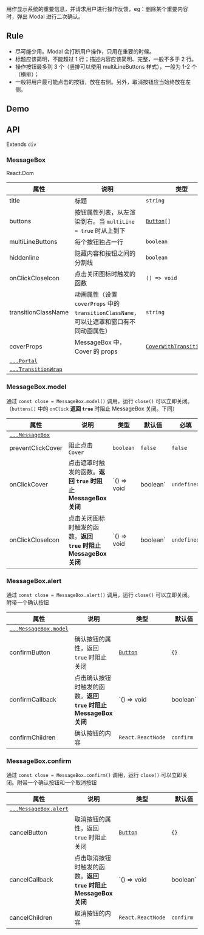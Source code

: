 用作显示系统的重要信息，并请求用户进行操作反馈，eg：删除某个重要内容时，弹出 Modal 进行二次确认。

## Rule

-   尽可能少用。Modal 会打断用户操作，只用在重要的时候。
-   标题应该简明，不能超过 1 行；描述内容应该简明、完整，一般不多于 2 行。
-   操作按钮最多到 3 个（竖排可以使用 multiLineButtons 样式），一般为 1-2 个（横排）；
-   一般将用户最可能点击的按钮，放在右侧。另外，取消按钮应当始终放在左侧。

## Demo

## API

Extends `div`

### MessageBox

React.Dom

| 属性                                             | 说明                                                                                     | 类型                                          | 默认值                                  | 必填    |
| ------------------------------------------------ | ---------------------------------------------------------------------------------------- | --------------------------------------------- | --------------------------------------- | ------- |
| title                                            | 标题                                                                                     | `string`                                      | `''`                                    | `false` |
| buttons                                          | 按钮属性列表，从左渲染到右。当 `multiLine = true` 时从上到下                             | [`Button`](#/document/Button)`[]`             | `[]`                                    | `false` |
| multiLineButtons                                 | 每个按钮独占一行                                                                         | `boolean`                                     | `false`                                 | `false` |
| hiddenline                                       | 隐藏内容和按钮之间的分割线                                                               | `boolean`                                     | `undefined`                             | `false` |
| onClickCloseIcon                                 | 点击关闭图标时触发的函数                                                                 | `() => void`                                  | `undefined`                             | `false` |
| transitionClassName                              | 动画属性（设置 `coverProps` 中的 `transitionClassName`，可以让遮罩和窗口有不同动画属性） | `string`                                      | [`transitionFade`](#/document/variable) | `false` |
| coverProps                                       | MessageBox 中，Cover 的 props                                                            | [`CoverWithTransitionWrap`](#/document/Cover) | `{}`                                    | `false` |
| [`...Portal`](#/document/Portal)                 |                                                                                          |                                               |                                         |         |
| [`...TransitionWrap`](#/document/TransitionWrap) |                                                                                          |                                               |                                         |         |

### MessageBox.model

通过 `const close = MessageBox.model()` 调用，运行 `close()` 可以立即关闭。（`buttons[]` 中的 `onClick` **返回 `true`** 时阻止 MessageBox 关闭。下同）

| 属性                                     | 说明                                                             | 类型                   | 默认值      | 必填    |
| ---------------------------------------- | ---------------------------------------------------------------- | ---------------------- | ----------- | ------- |
| [`...MessageBox`](#/document/MessageBox) |                                                                  |                        |             |         |
| preventClickCover                        | 阻止点击 `Cover`                                                 | `boolean`              | `false`     | `false` |
| onClickCover                             | 点击遮罩时触发的函数。**返回 `true` 时阻止 MessageBox 关闭**     | `() => void | boolean` | `undefined` | `false` |
| onClickCloseIcon                         | 点击关闭图标时触发的函数。**返回 `true` 时阻止 MessageBox 关闭** | `() => void | boolean` | `undefined` | `false` |

### MessageBox.alert

通过 `const close = MessageBox.alert()` 调用，运行 `close()` 可以立即关闭。附带一个确认按钮

| 属性                                           | 说明                                                             | 类型                          | 默认值     | 必填    |
| ---------------------------------------------- | ---------------------------------------------------------------- | ----------------------------- | ---------- | ------- |
| [`...MessageBox.model`](#/document/MessageBox) |                                                                  |                               |            |         |
| confirmButton                                  | 确认按钮的属性，返回 `true` 时阻止关闭                           | [`Button`](#/document/Button) | `{}`       | `false` |
| confirmCallback                                | 点击确认按钮时触发的函数。**返回 `true` 时阻止 MessageBox 关闭** | `() => void | boolean`        | `() => {}` | `false` |
| confirmChildren                                | 确认按钮的内容                                                   | `React.ReactNode`             | `confirm`  | `false` |

### MessageBox.confirm

通过 `const close = MessageBox.confirm()` 调用，运行 `close()` 可以立即关闭。附带一个确认按钮和一个取消按钮

| 属性                                           | 说明                                                             | 类型                          | 默认值     | 必填    |
| ---------------------------------------------- | ---------------------------------------------------------------- | ----------------------------- | ---------- | ------- |
| [`...MessageBox.alert`](#/document/MessageBox) |                                                                  |                               |            |         |
| cancelButton                                   | 取消按钮的属性，返回 `true` 时阻止关闭                           | [`Button`](#/document/Button) | `{}`       | `false` |
| cancelCallback                                 | 点击取消按钮时触发的函数。**返回 `true` 时阻止 MessageBox 关闭** | `() => void | boolean`        | `() => {}` | `false` |
| cancelChildren                                 | 取消按钮的内容                                                   | `React.ReactNode`             | `confirm`  | `false` |
